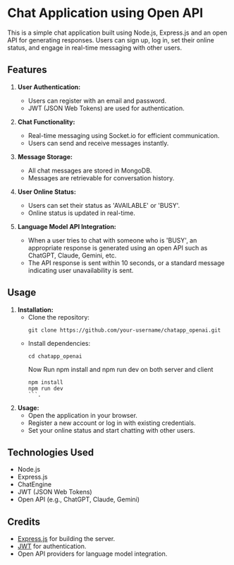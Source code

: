 # Chat Application using Open API

This is a simple chat application built using Node.js, Express.js and an open API for generating responses. Users can sign up, log in, set their online status, and engage in real-time messaging with other users.

## Features

1. **User Authentication:**
   - Users can register with an email and password.
   - JWT (JSON Web Tokens) are used for authentication.

2. **Chat Functionality:**
   - Real-time messaging using Socket.io for efficient communication.
   - Users can send and receive messages instantly.

3. **Message Storage:**
   - All chat messages are stored in MongoDB.
   - Messages are retrievable for conversation history.

4. **User Online Status:**
   - Users can set their status as 'AVAILABLE' or 'BUSY'.
   - Online status is updated in real-time.

5. **Language Model API Integration:**
   - When a user tries to chat with someone who is 'BUSY', an appropriate response is generated using an open API such as ChatGPT, Claude, Gemini, etc.
   - The API response is sent within 10 seconds, or a standard message indicating user unavailability is sent.

## Usage

1. **Installation:**
   - Clone the repository:
     ```
     git clone https://github.com/your-username/chatapp_openai.git
     ```
   - Install dependencies:
     ```
     cd chatapp_openai
     
     ```
     Now Run npm install and npm run dev on both server and client
     ```
     npm install
     npm run dev
     ```.

2. **Usage:**
   - Open the application in your browser.
   - Register a new account or log in with existing credentials.
   - Set your online status and start chatting with other users.

## Technologies Used

- Node.js
- Express.js
- ChatEngine
- JWT (JSON Web Tokens)
- Open API (e.g., ChatGPT, Claude, Gemini)

## Credits
- [Express.js](https://expressjs.com/) for building the server.
- [JWT](https://jwt.io/) for authentication.
- Open API providers for language model integration.



